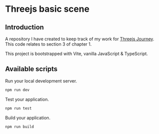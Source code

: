 # Threejs basic scene

## Introduction

A repository I have created to keep track of my work for [Threejs Journey](https://threejs-journey.com/).
This code relates to section 3 of chapter 1.

This project is bootstrapped with Vite, vanilla JavaScript & TypeScript.

## Available scripts

Run your local development server.

```bash
npm run dev
```
Test your application.

```bash
npm run test
```

Build your application.

```bash
npm run build
```
